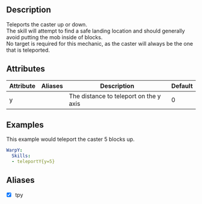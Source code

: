 ## Description
Teleports the caster up or down.  
The skill will attempt to find a safe landing location and should generally avoid putting the mob inside of blocks.  
No target is required for this mechanic, as the caster will always be the one that is teleported.

## Attributes

| Attribute | Aliases   | Description                                                          | Default |
|-----------|-----------|----------------------------------------------------------------------|---------|
| y         |           | The distance to teleport on the y axis                               | 0       |


## Examples
This example would teleport the caster 5 blocks up.
```yaml
WarpY:
  Skills:
  - teleportY{y=5}
```


## Aliases
- [x] tpy